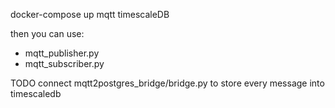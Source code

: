 


docker-compose up mqtt timescaleDB


then you can use:
* mqtt_publisher.py
* mqtt_subscriber.py

TODO connect mqtt2postgres_bridge/bridge.py to store every message into timescaledb